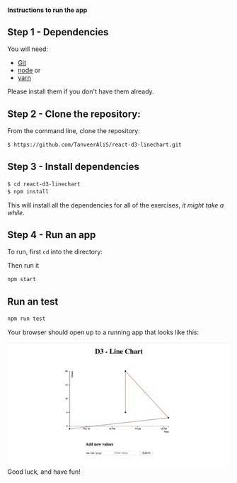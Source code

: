 #### Instructions to run the app
## Step 1 - Dependencies

You will need:

* [Git](http://git-scm.com/downloads)
* [node](https://nodejs.org/) or
* [yarn](https://yarnpkg.com/en/docs/install)

Please install them if you don't have them already.

## Step 2 - Clone the repository:

From the command line, clone the repository:

```sh
$ https://github.com/TanveerAliS/react-d3-linechart.git
```

## Step 3 - Install dependencies

```sh
$ cd react-d3-linechart
$ npm install
```

This will install all the dependencies for all of the exercises, _it might take a while_.

## Step 4 - Run an app

To run, first `cd` into the directory:

Then run it

```sh
npm start
```
## Run an test

```sh
npm run test
```

Your browser should open up to a running app that looks like this:

![screenshot](./ScreenShot.png)
Good luck, and have fun!
